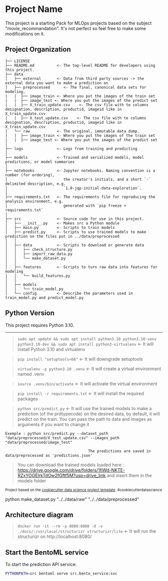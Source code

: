 Project Name
==============================

This project is a starting Pack for MLOps projects based on the subject "movie_recommandation". It's not perfect so feel free to make some modifications on it.

Project Organization
------------

    ├── LICENSE
    ├── README.md          <- The top-level README for developers using this project.
    ├── data
    │   ├── external       <- Data from third party sources -> the external data you want to make a prediction on
    │   ├── preprocessed      <- The final, canonical data sets for modeling.
    |   |  ├── image_train <- Where you put the images of the train set
    |   |  ├── image_test <- Where you put the images of the predict set
    |   |  ├── X_train_update.csv    <- The csv file with te columns designation, description, productid, imageid like in X_train_update.csv
    |   |  ├── X_test_update.csv    <- The csv file with te columns designation, description, productid, imageid like in X_train_update.csv
    │   └── raw            <- The original, immutable data dump.
    |   |  ├── image_train <- Where you put the images of the train set
    |   |  ├── image_test <- Where you put the images of the predict set
    │
    ├── logs               <- Logs from training and predicting
    │
    ├── models             <- Trained and serialized models, model predictions, or model summaries
    │
    ├── notebooks          <- Jupyter notebooks. Naming convention is a number (for ordering),
    │                         the creator's initials, and a short `-` delimited description, e.g.
    │                         `1.0-jqp-initial-data-exploration`.
    │
    ├── requirements.txt   <- The requirements file for reproducing the analysis environment, e.g.
    │                         generated with `pip freeze > requirements.txt`
    │
    ├── src                <- Source code for use in this project.
    │   ├── __init__.py    <- Makes src a Python module
    │   ├── main.py        <- Scripts to train models 
    │   ├── predict.py     <- Scripts to use trained models to make prediction on the files put in ../data/preprocessed
    │   │
    │   ├── data           <- Scripts to download or generate data
    │   │   ├── check_structure.py    
    │   │   ├── import_raw_data.py 
    │   │   └── make_dataset.py
    │   │
    │   ├── features       <- Scripts to turn raw data into features for modeling
    │   │   └── build_features.py
    │   │
    │   ├── models                
    │   │   └── train_model.py
    │   └── config         <- Describe the parameters used in train_model.py and predict_model.py

## Python Version

This project requires Python 3.10.

--------

> `sudo apt update && sudo apt install python3.10 python3.10-venv python3.10-dev && sudo apt install python3-virtualenv`      <- It will install Python 3.10 and virtualenv

> `pip install "setuptools<66"`      <- It will downgrade setuptools

> `virtualenv -p python3.10 .venv`      <- It will create a virtual environment named .venv

> `source .venv/bin/activate`  <- It will activate the virtual environment

> `pip install -r requirements.txt`      <- It will install the required packages

> `python src/predict.py`                <- It will use the trained models to make a prediction (of the prdtypecode) on the desired data, by default, it will predict on the train. You can pass the path to data and images as arguments if you want to change it
>
    Exemple : python src/predict.py --dataset_path "data/preprocessed/X_test_update.csv" --images_path "data/preprocessed/image_test"
                                        
                                         The predictions are saved in data/preprocessed as 'predictions.json'

> You can download the trained models loaded here : https://drive.google.com/drive/folders/1fjWd-NKTE-RZxYOOElrkTdOw2fGftf5M?usp=drive_link and insert them in the models folder
> 
<p><small>Project based on the <a target="_blank" href="https://drivendata.github.io/cookiecutter-data-science/">cookiecutter data science project template</a>. #cookiecutterdatascience</small></p>
python make_dataset.py "../../data/raw" "../../data/preprocessed"

## Architecture diagram

> `docker run -it --rm -p 8080:8080 -d -v ./docs/:/usr/local/structurizr structurizr/lite`      <- It will run the structurizr on http://localhost:8080/

## Start the BentoML service

To start the prediction API service:

```bash
PYTHONPATH=src bentoml serve src.bento_service:svc
```
